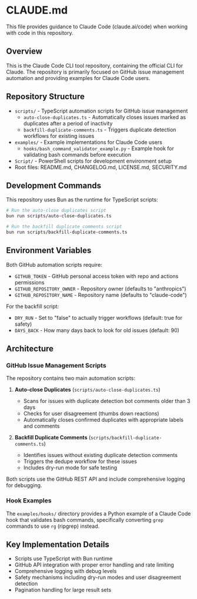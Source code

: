 # CLAUDE.md

This file provides guidance to Claude Code (claude.ai/code) when working with code in this repository.

## Overview

This is the Claude Code CLI tool repository, containing the official CLI for Claude. The repository is primarily focused on GitHub issue management automation and providing examples for Claude Code users.

## Repository Structure

- `scripts/` - TypeScript automation scripts for GitHub issue management
  - `auto-close-duplicates.ts` - Automatically closes issues marked as duplicates after a period of inactivity
  - `backfill-duplicate-comments.ts` - Triggers duplicate detection workflows for existing issues
- `examples/` - Example implementations for Claude Code users
  - `hooks/bash_command_validator_example.py` - Example hook for validating bash commands before execution
- `Script/` - PowerShell scripts for development environment setup
- Root files: README.md, CHANGELOG.md, LICENSE.md, SECURITY.md

## Development Commands

This repository uses Bun as the runtime for TypeScript scripts:

```bash
# Run the auto-close duplicates script
bun run scripts/auto-close-duplicates.ts

# Run the backfill duplicate comments script  
bun run scripts/backfill-duplicate-comments.ts
```

## Environment Variables

Both GitHub automation scripts require:
- `GITHUB_TOKEN` - GitHub personal access token with repo and actions permissions
- `GITHUB_REPOSITORY_OWNER` - Repository owner (defaults to "anthropics")
- `GITHUB_REPOSITORY_NAME` - Repository name (defaults to "claude-code")

For the backfill script:
- `DRY_RUN` - Set to "false" to actually trigger workflows (default: true for safety)
- `DAYS_BACK` - How many days back to look for old issues (default: 90)

## Architecture

### GitHub Issue Management Scripts

The repository contains two main automation scripts:

1. **Auto-close Duplicates** (`scripts/auto-close-duplicates.ts`)
   - Scans for issues with duplicate detection bot comments older than 3 days
   - Checks for user disagreement (thumbs down reactions)
   - Automatically closes confirmed duplicates with appropriate labels and comments

2. **Backfill Duplicate Comments** (`scripts/backfill-duplicate-comments.ts`)
   - Identifies issues without existing duplicate detection comments
   - Triggers the dedupe workflow for these issues
   - Includes dry-run mode for safe testing

Both scripts use the GitHub REST API and include comprehensive logging for debugging.

### Hook Examples

The `examples/hooks/` directory provides a Python example of a Claude Code hook that validates bash commands, specifically converting `grep` commands to use `rg` (ripgrep) instead.

## Key Implementation Details

- Scripts use TypeScript with Bun runtime
- GitHub API integration with proper error handling and rate limiting
- Comprehensive logging with debug levels
- Safety mechanisms including dry-run modes and user disagreement detection
- Pagination handling for large result sets